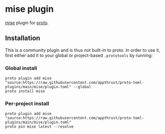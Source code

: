 # mise plugin

[mise](https://mise.jdx.dev/) plugin for [proto](https://github.com/moonrepo/proto).

## Installation

This is a community plugin and is thus not built-in to proto. In order to use it, first either add it to your global or project-based `.prototools` by running:

### Global install

```shell
proto plugin add mise "source:https://raw.githubusercontent.com/appthrust/proto-toml-plugins/main/mise/plugin.toml" --global
proto install mise
```

### Per-project install

```shell
proto plugin add mise "source:https://raw.githubusercontent.com/appthrust/proto-toml-plugins/main/mise/plugin.toml"
proto pin mise latest --resolve
```
